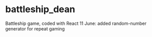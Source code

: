 # battleship_dean
Battleship game, coded with React
11 June: added random-number generator for repeat gaming
